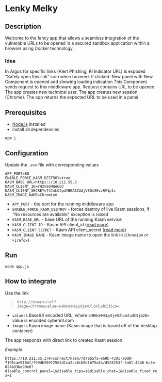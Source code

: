 # Lenky Melky

## Description

Welcome to the fancy app that allows a seamless integration of the vulnerable URLs to be opened in a secured sandbox application within a browser using Docker technology.

### Idea

In Argos for specific links (Alert Phishing, RI Indicator URL) is exposed "Safely open this link" icon when hovered.
If clicked: New panel with New Component is opened and showing loading indication
This Component sends request to this middleware app.
Request contains URL to be opened.
The app creates new technical user.
The app creates new session (Chrome).
The app returns the expected URL to be used in a panel.

## Prerequisites

- [Node.js](https://nodejs.org/]) installed
- Install all dependencies
```shell
npm i
```

## Configuration

Update the `.env` file with corresponding values
```
APP_PORT=80
ENABLE_FORCE_KASM_DESTROY=true
KASM_BASE_URL=https://10.211.55.3
KASM_CLIENT_ID=rH2VeGNWeEQJ
KASM_CLIENT_SECRET=74JmLQ2pdYBEASCAAjVEQs9EvvRV1p1z
KASM_IMAGE_NAME=Chromium
```
- `APP_PORT` - the port for the running middleware app
- `ENABLE_FORCE_KASM_DESTROY` - forces destroy of live Kasm sessions, if "No resources are available" exception is raised
- `KASM_BASE_URL` - base URL of the running Kasm service
- `KASM_CLIENT_ID` - Kasm API client_id ([read more](https://www.kasmweb.com/docs/latest/developers/developer_api.html#api-keys))
- `KASM_CLIENT_SECRET` - Kasm API client_secret ([read more](https://www.kasmweb.com/docs/latest/developers/developer_api.html#api-keys))
- `KASM_IMAGE_NAME` - Kasm image name to open the link in (`Chromium` or `Firefox`)

## Run

```shell
node app.js
```

## How to integrate

Use the link

> `http://domain/url?image=Chrome&value=aHR0cHM6Ly9jeWJlcmludC5jb20=`

- `value` is Base64 encoded URL, where `aHR0cHM6Ly9jeWJlcmludC5jb20=` value is encoded cyberint.com
- `image` is Kasm image name (Kasm image that is based off of the desktop container)

The app responds with direct link to created Kasm session.

*Example*

`https://10.211.55.3/#/connect/kasm/7d78b5fa-0b9b-4301-a0d0-7195cae5f64f/f99db96972504d1ca2cc0cb5d1b75e4b/d528263f-fa01-4446-bc5e-024b33be99e0?disable_control_panel=1&disable_tips=1&disable_chat=1&disable_fixed_res=1`
